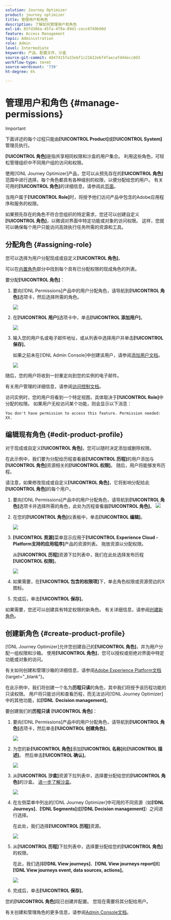 ```yaml
---
solution: Journey Optimizer
product: journey optimizer
title: 管理用户和角色
description: 了解如何管理用户和角色
exl-id: 85fd386a-45fa-4f9a-89d1-cecc0749b90d
feature: Access Management
topic: Administration
role: Admin
level: Intermediate
keywords: 产品、配置文件、沙盒
source-git-commit: 4847415fa33ebf1c21622ebf4faecafd4decc8d3
workflow-type: tm+mt
source-wordcount: '739'
ht-degree: 6%

---
```


# 管理用户和角色 {#manage-permissions}

>[!IMPORTANT]
>
> 下面详述的每个过程只能由&#x200B;**[!UICONTROL Product]**&#x200B;或&#x200B;**[!UICONTROL System]**&#x200B;管理员执行。

**[!UICONTROL 角色]**&#x200B;是指共享相同权限和沙盒的用户集合。 利用这些角色，可轻松管理组织中不同用户组的访问和权限。

使用[!DNL Journey Optimizer]产品，您可以从预先存在的&#x200B;**[!UICONTROL 角色]**&#x200B;范围中进行选择，每个角色都具有各种级别的权限，以便分配给您的用户。 有关可用的&#x200B;**[!UICONTROL 角色]**&#x200B;的详细信息，请参阅此[页面](ootb-product-profiles.md)。

当用户属于&#x200B;**[!UICONTROL Role]**&#x200B;时，将授予他们访问产品中包含的Adobe应用程序和服务的权限。

如果预先存在的角色不符合您组织的特定需求，您还可以创建自定义&#x200B;**[!UICONTROL 角色]**，以微调对界面中特定功能或对象的访问权限。 这样，您就可以确保每个用户只能访问高效执行任务所需的资源和工具。

## 分配角色 {#assigning-role}

您可以选择为用户分配现成或自定义&#x200B;**[!UICONTROL 角色]**。

可以在[内置角色](ootb-product-profiles.md)部分中找到每个具有已分配权限的现成角色的列表。

要分配&#x200B;**[!UICONTROL 角色]**：

1. 要向[!DNL Permissions]产品中的用户分配角色，请导航到&#x200B;**[!UICONTROL 角色]**&#x200B;选项卡，然后选择所需的角色。

   ![](assets/do-not-localize/access_control_2.png)

1. 在&#x200B;**[!UICONTROL 用户]**&#x200B;选项卡中，单击&#x200B;**[!UICONTROL 添加用户]**。

   ![](assets/do-not-localize/access_control_3.png)

1. 输入您的用户名或电子邮件地址，或从列表中选择用户并单击&#x200B;**[!UICONTROL 保存]**。

   如果之前未在[!DNL Admin Console]中创建该用户，请参阅[添加用户文档](https://experienceleague.adobe.com/docs/experience-platform/access-control/ui/users.html)。

   ![](assets/do-not-localize/access_control_4.png)

随后，您的用户将收到一封重定向到您的实例的电子邮件。

有关用户管理的详细信息，请参阅[访问控制文档](https://experienceleague.adobe.com/docs/experience-platform/access-control/home.html?lang=zh-Hans)。

访问实例时，您的用户将看到一个特定视图，具体取决于&#x200B;**[!UICONTROL Role]**&#x200B;中分配的权限。 如果用户无权访问某个功能，则会显示以下消息：

`You don't have permission to access this feature. Permission needed: XX.`

## 编辑现有角色 {#edit-product-profile}

对于现成或自定义&#x200B;**[!UICONTROL 角色]**，您可以随时决定添加或删除权限。

在此示例中，我们要为分配给历程查看器&#x200B;**[!UICONTROL 历程]**&#x200B;的用户添加与&#x200B;**[!UICONTROL 角色]**&#x200B;资源相关的&#x200B;**[!UICONTROL 权限]**。 随后，用户将能够发布历程。

请注意，如果修改现成或自定义&#x200B;**[!UICONTROL 角色]**，它将影响分配给此&#x200B;**[!UICONTROL 角色]**&#x200B;的每个用户。

1. 要向[!DNL Permissions]产品中的用户分配角色，请导航到&#x200B;**[!UICONTROL 角色]**&#x200B;选项卡并选择所需的角色，此处为历程查看器&#x200B;**[!UICONTROL 角色]**。
   ![](assets/do-not-localize/access_control_5.png)

1. 在您的&#x200B;**[!UICONTROL 角色]**&#x200B;仪表板中，单击&#x200B;**[!UICONTROL 编辑]**。

   ![](assets/do-not-localize/access_control_6.png)

1. **[!UICONTROL 资源]**&#x200B;菜单显示应用于&#x200B;**[!UICONTROL Experience Cloud - Platform支持的应用程序]**&#x200B;产品的资源列表。 拖放资源以分配权限。

   从&#x200B;**[!UICONTROL 历程]**&#x200B;资源下拉列表中，我们在此处选择发布历程&#x200B;**[!UICONTROL 权限]**。

   ![](assets/do-not-localize/access_control_14.png)

1. 如果需要，在&#x200B;**[!UICONTROL 包含的权限项]**&#x200B;下，单击角色权限或资源旁边的X图标。

1. 完成后，单击&#x200B;**[!UICONTROL 保存]**。

如果需要，您还可以创建具有特定权限的新角色。 有关详细信息，请参阅[创建新角色](#create-product-profile)。

## 创建新角色 {#create-product-profile}

[!DNL Journey Optimizer]允许您创建自己的&#x200B;**[!UICONTROL 角色]**，并为用户分配一组权限和沙箱。 使用&#x200B;**[!UICONTROL 角色]**，您可以授权或拒绝对界面中特定功能或对象的访问。

有关如何创建和管理沙箱的详细信息，请参阅[Adobe Experience Platform文档](https://experienceleague.adobe.com/docs/experience-platform/sandbox/ui/user-guide.html?lang=zh-Hans){target="_blank"}。

在此示例中，我们将创建一个名为&#x200B;**历程只读**&#x200B;的角色，其中我们将授予该历程功能的只读权限。 用户将只能访问和查看历程，而无法访问[!DNL Journey Optimizer]中的其他功能，如&#x200B;**[!DNL &#x200B; Decision management]**。

要创建我们的&#x200B;**历程只读** **[!UICONTROL 角色]**：

1. 要向[!DNL Permissions]产品中的用户分配角色，请导航到&#x200B;**[!UICONTROL 角色]**&#x200B;选项卡，然后单击&#x200B;**[!UICONTROL 创建角色]**。

   ![](assets/do-not-localize/access_control_9.png)

1. 为您的新&#x200B;**[!UICONTROL 角色]**&#x200B;添加&#x200B;**[!UICONTROL 名称]**&#x200B;和&#x200B;**[!UICONTROL 描述]**。 然后单击&#x200B;**[!UICONTROL 确认]**。

   ![](assets/do-not-localize/access_control_10.png)

1. 从&#x200B;**[!UICONTROL 沙盒]**&#x200B;资源下拉列表中，选择要分配给您的&#x200B;**[!UICONTROL 角色]**&#x200B;的沙盒。 [进一步了解沙盒](sandboxes.md)。

   ![](assets/do-not-localize/access_control_13.png)

1. 在左侧菜单中列出的[!DNL Journey Optimizer]中可用的不同资源（如&#x200B;**[!DNL Journeys]**、**[!DNL Segments]**&#x200B;或&#x200B;**[!DNL Decision management]**）之间进行选择。

   在此处，我们选择&#x200B;**[!UICONTROL 历程]**&#x200B;资源。

   ![](assets/do-not-localize/access_control_11.png)

1. 从&#x200B;**[!UICONTROL 历程]**&#x200B;下拉列表中，选择要分配给您的&#x200B;**[!UICONTROL 角色]**&#x200B;的权限。

   在此，我们选择&#x200B;**[!DNL View journeys]**、**[!DNL View journeys report]**&#x200B;和&#x200B;**[!DNL View journeys event, data sources, actions]**。

   ![](assets/do-not-localize/access_control_12.png)

1. 完成后，单击&#x200B;**[!UICONTROL 保存]**。

您的&#x200B;**[!UICONTROL 角色]**&#x200B;现已创建并配置。 您现在需要将其分配给用户。

有关创建和管理角色的更多信息，请参阅[Admin Console文档](https://experienceleague.adobe.com/docs/experience-platform/access-control/abac/permissions-ui/roles.html)。
